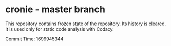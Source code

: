 # cronie - master branch

This repository contains frozen state of the repository.
Its history is cleared. It is used only for static code
analysis with Codacy.

Commit Time: 1699945344